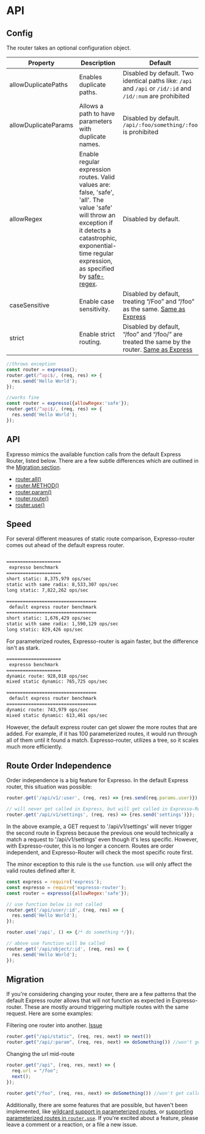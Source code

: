 # API

## Config

The router takes an optional configuration object. 

| Property  | Description | Default |
|---|---|---|
| allowDuplicatePaths | Enables duplicate paths. |  Disabled by default. Two identical paths like: `/api` and `/api` or `/id/:id` and `/id/:num` are prohibited |
| allowDuplicateParams | Allows a path to have parameters with duplicate names.  |  Disabled by default. `/api/:foo/something/:foo` is prohibited |
| allowRegex | Enable regular expression routes. Valid values are: false, 'safe', 'all'. The value 'safe' will throw an exception if it detects a catastrophic, exponential-time regular expression, as specified by [safe-regex](https://www.npmjs.com/package/safe-regex). | Disabled by default. |
| caseSensitive | Enable case sensitivity.  | Disabled by default, treating “/Foo” and “/foo” as the same. [Same as Express](https://expressjs.com/en/4x/api.html#express.router) |
| strict | Enable strict routing. | Disabled by default, “/foo” and “/foo/” are treated the same by the router. [Same as Express](https://expressjs.com/en/4x/api.html#express.router) |

```js
//throws exception
const router = expresso();
router.get(/^api$/, (req, res) => {
  res.send('Hello World');
});
```

```js
//works fine
const router = expresso({allowRegex:'safe'});
router.get(/^api$/, (req, res) => { 
  res.send('Hello World');
});
````

## API

Expresso mimics the available function calls from the default Express Router, listed below. There are a few subtle differences which are outlined in the [Migration section](#Migration).

- [router.all()](https://expressjs.com/en/4x/api.html#router.all)
- [router.METHOD()](https://expressjs.com/en/4x/api.html#router.METHOD)
- [router.param()](https://expressjs.com/en/4x/api.html#router.param)
- [router.route()](https://expressjs.com/en/4x/api.html#router.route)
- [router.use()](https://expressjs.com/en/4x/api.html#router.use)


## Speed

For several different measures of static route comparison, Expresso-router comes out ahead of the default express router.

```sh

====================
 expresso benchmark
====================
short static: 8,375,979 ops/sec
static with same radix: 8,533,307 ops/sec
long static: 7,822,262 ops/sec

=================================
 default express router benchmark
=================================
short static: 1,676,429 ops/sec
static with same radix: 1,590,129 ops/sec
long static: 829,426 ops/sec

```

For parameterized routes, Expresso-router is again faster, but the difference isn't as stark.

```sh
====================
 expresso benchmark
====================
dynamic route: 928,018 ops/sec
mixed static dynamic: 765,725 ops/sec

=================================
 default express router benchmark
=================================
dynamic route: 743,979 ops/sec
mixed static dynamic: 613,461 ops/sec
```

However, the default express router can get slower the more routes that are added. For example, if it has 100 parameterized routes, it would run through all of them until it found a match. Expresso-router, utilizes a tree, so it scales much more efficiently.


## Route Order Independence 

Order independence is a big feature for Expresso. In the default Express router, this situation was possible:

```js
router.get('/api/v1/:user', (req, res) => {res.send(req.params.user)});

// will never get called in Express, but will get called in Expresso-Router
router.get('/api/v1/settings', (req, res) => {res.send('settings')});

```

In the above example, a GET request to '/api/v1/settings' will never trigger the second route in Express because the previous one would technically a match a request to '/api/v1/settings' even though it's less specific. However, with Expresso-router, this is no longer a concern. Routes are order independent, and Expresso-Router will check the most specific route first.

The minor exception to this rule is the `use` function. `use` will only affect the valid routes defined after it.

```js
const express = require('express');
const expresso = require('expresso-router');
const router = expresso({allowRegex:'safe'});

// use function below is not called
router.get('/api/user/:id', (req, res) => { 
  res.send('Hello World');
});

router.use('/api', () => {/* do something */});

// above use function will be called
router.get('/api/object/:id', (req, res) => { 
  res.send('Hello World');
});

````


## Migration

If you're considering changing your router, there are a few patterns that the default Express router allows that will not function as expected in Expresso-router. These are mostly around triggering multiple routes with the same request. Here are some examples:


Filtering one router into another. [Issue](https://github.com/newtang/expresso/issues/21)
```js
router.get("/api/static", (req, res, next) => next()) 
router.get("/api/:param", (req, res, next) => doSomething()) //won't get called with expresso-router
```

Changing the url mid-route 
```js
router.get("/api", (req, res, next) => {
  req.url = "/foo";
  next();
});

router.get("/foo", (req, res, next) => doSomething()) //won't get called with expresso-router
````

Additionally, there are some features that are possible, but haven't been implemented, like [wildcard support in parameterized routes](https://github.com/newtang/expresso/issues/19), or [supporting parameterized routes in `router.use`](https://github.com/newtang/expresso/issues/6). If you're excited about a feature, please leave a comment or a reaction, or a file a new issue.


